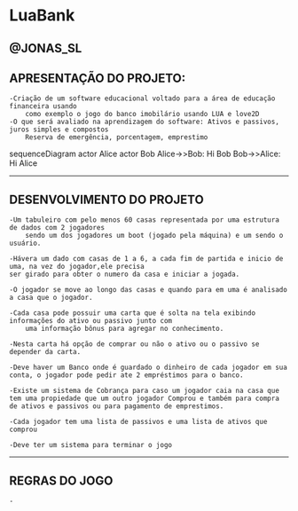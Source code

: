 # LuaBank
@JONAS_SL
------------------------
APRESENTAÇÃO DO PROJETO:
------------------------
    -Criação de um software educacional voltado para a área de educação financeira usando
        como exemplo o jogo do banco imobilário usando LUA e love2D
    -O que será avaliado na aprendizagem do software: Ativos e passivos, juros simples e compostos
        Reserva de emergência, porcentagem, emprestimo
        
sequenceDiagram
        actor Alice
        actor Bob
        Alice->>Bob: Hi Bob
        Bob->>Alice: Hi Alice
        
----------------------------
DESENVOLVIMENTO DO PROJETO
----------------------------
    -Um tabuleiro com pelo menos 60 casas representada por uma estrutura de dados com 2 jogadores
        sendo um dos jogadores um boot (jogado pela máquina) e um sendo o usuário.

    -Hávera um dado com casas de 1 a 6, a cada fim de partida e inicio de uma, na vez do jogador,ele precisa
    ser girado para obter o numero da casa e iniciar a jogada.

    -O jogador se move ao longo das casas e quando para em uma é analisado a casa que o jogador.

    -Cada casa pode possuir uma carta que é solta na tela exibindo informações do ativo ou passivo junto com
        uma informação bônus para agregar no conhecimento.

    -Nesta carta há opção de comprar ou não o ativo ou o passivo se depender da carta.

    -Deve haver um Banco onde é guardado o dinheiro de cada jogador em sua conta, o jogador pode pedir ate 2 empréstimos para o banco.

    -Existe um sistema de Cobrança para caso um jogador caia na casa que tem uma propiedade que um outro jogador Comprou e também para compra de ativos e passivos ou para pagamento de emprestimos.

    -Cada jogador tem uma lista de passivos e uma lista de ativos que comprou 

    -Deve ter um sistema para terminar o jogo

-----------------------------
REGRAS DO JOGO
-----------------------------
    - 
